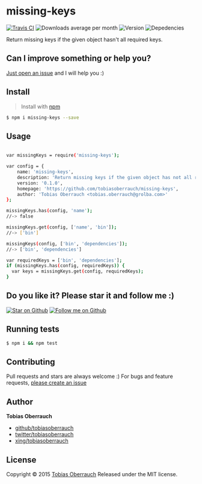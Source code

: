 # missing-keys
[![Travis CI](https://img.shields.io/travis/tobiasoberrauch/missing-keys.svg)](https://travis-ci.org/tobiasoberrauch/missing-keys)
![Downloads average per month](https://img.shields.io/npm/dm/missing-keys.svg)
![Version](https://img.shields.io/npm/v/missing-keys.svg)
![Depedencies](https://img.shields.io/david/dev/tobiasoberrauch/missing-keys.svg)


Return missing keys if the given object hasn't all required keys.

## Can I improve something or help you?
[Just open an issue](https://github.com/tobiasoberrauch/missing-keys/issues/new) and I will help you :)

## Install

> Install with [npm](https://www.npmjs.com/)

```sh
$ npm i missing-keys --save
```

## Usage

```sh

var missingKeys = require('missing-keys');

var config = {
    name: 'missing-keys',
    description: 'Return missing keys if the given object has not all required keys.',
    version: '0.1.0',
    homepage: 'https://github.com/tobiasoberrauch/missing-keys',
    author: 'Tobias Oberrauch <tobias.oberrauch@grolba.com>'
};

missingKeys.has(config, 'name');
//-> false

missingKeys.get(config, ['name', 'bin']);
//-> ['bin']

missingKeys(config, ['bin', 'dependencies']);
//-> ['bin', 'dependencies']

var requiredKeys = ['bin', 'dependencies'];
if (missingKeys.has(config, requiredKeys)) {
  var keys = missingKeys.get(config, requiredKeys);
}

```

## Do you like it? Please star it and follow me :)
[![Star on Github](https://img.shields.io/github/stars/tobiasoberrauch/missing-keys.svg?style=social)](https://github.com/tobiasoberrauch/missing-keys)
[![Follow me on Github](https://img.shields.io/github/followers/tobiasoberrauch.svg?style=social)](https://github.com/tobiasoberrauch)


## Running tests

```sh
$ npm i && npm test
```

## Contributing

Pull requests and stars are always welcome :)
For bugs and feature requests, [please create an issue](https://github.com/tobiasoberrauch/missing-keys/issues/new)

## Author

**Tobias Oberrauch**

+ [github/tobiasoberrauch](https://github.com/tobiasoberrauch)
+ [twitter/tobiasoberrauch](http://twitter.com/tobiasoberrauch)
+ [xing/tobiasoberrauch](http://xing.com/profile/Tobias_Oberrauch)

## License

Copyright © 2015 [Tobias Oberrauch](https://github.com/tobiasoberrauch)
Released under the MIT license.